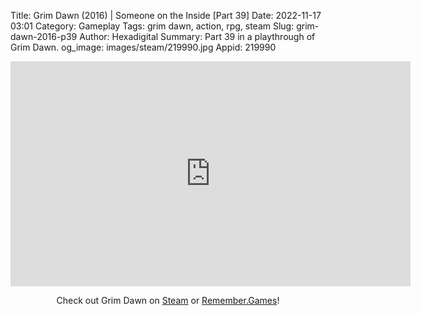 Title: Grim Dawn (2016) | Someone on the Inside [Part 39]
Date: 2022-11-17 03:01
Category: Gameplay
Tags: grim dawn,  action,  rpg, steam
Slug: grim-dawn-2016-p39
Author: Hexadigital
Summary: Part 39 in a playthrough of Grim Dawn.
og_image: images/steam/219990.jpg
Appid: 219990

<center><iframe src="https://www.youtube.com/embed/KBJuQk_Xdes?feature=oembed" allow="accelerometer; autoplay; encrypted-media; gyroscope; picture-in-picture" width="640" height="360" frameborder="0"></iframe>

Check out Grim Dawn on [Steam](https://store.steampowered.com/app/219990/?curator_clanid=34633900) or [Remember.Games](https://remember.games/game/178/grim-dawn/)!</center>